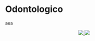 # Odontologico
aea
<div>
    <div align='center'>
        <a href="https://odontologica.pages.dev" target="_blank" rel="noopener noreferrer">
              <img  src="https://img.shields.io/badge/VER_DEMO-3378FF?style=for-the-badge&logo=vercel&logoColor=%23343B4E"/>
           </a>
       <a href="https://odontologica.onrender.com" target="_blank" rel="noopener noreferrer">
              <img  src="https://img.shields.io/badge/VER_API-3378FF?style=for-the-badge&logo=swagger&logoColor=%23343B4E"/>
          </a>
      </div>
</div>

